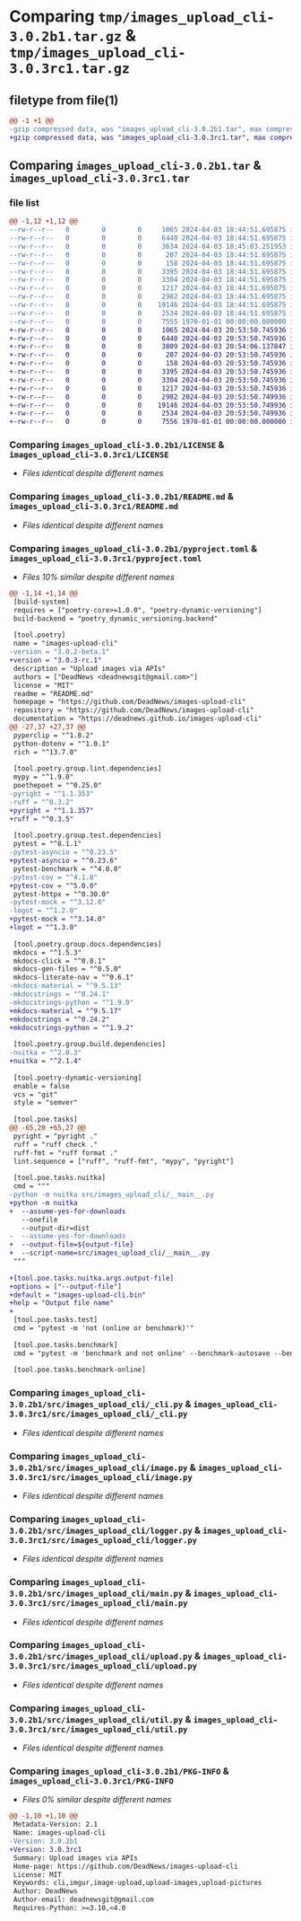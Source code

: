 # Comparing `tmp/images_upload_cli-3.0.2b1.tar.gz` & `tmp/images_upload_cli-3.0.3rc1.tar.gz`

## filetype from file(1)

```diff
@@ -1 +1 @@
-gzip compressed data, was "images_upload_cli-3.0.2b1.tar", max compression
+gzip compressed data, was "images_upload_cli-3.0.3rc1.tar", max compression
```

## Comparing `images_upload_cli-3.0.2b1.tar` & `images_upload_cli-3.0.3rc1.tar`

### file list

```diff
@@ -1,12 +1,12 @@
--rw-r--r--   0        0        0     1065 2024-04-03 18:44:51.695875 images_upload_cli-3.0.2b1/LICENSE
--rw-r--r--   0        0        0     6440 2024-04-03 18:44:51.695875 images_upload_cli-3.0.2b1/README.md
--rw-r--r--   0        0        0     3634 2024-04-03 18:45:03.251953 images_upload_cli-3.0.2b1/pyproject.toml
--rw-r--r--   0        0        0      207 2024-04-03 18:44:51.695875 images_upload_cli-3.0.2b1/src/images_upload_cli/__init__.py
--rw-r--r--   0        0        0      158 2024-04-03 18:44:51.695875 images_upload_cli-3.0.2b1/src/images_upload_cli/__main__.py
--rw-r--r--   0        0        0     3395 2024-04-03 18:44:51.695875 images_upload_cli-3.0.2b1/src/images_upload_cli/_cli.py
--rw-r--r--   0        0        0     3304 2024-04-03 18:44:51.695875 images_upload_cli-3.0.2b1/src/images_upload_cli/image.py
--rw-r--r--   0        0        0     1217 2024-04-03 18:44:51.695875 images_upload_cli-3.0.2b1/src/images_upload_cli/logger.py
--rw-r--r--   0        0        0     2982 2024-04-03 18:44:51.695875 images_upload_cli-3.0.2b1/src/images_upload_cli/main.py
--rw-r--r--   0        0        0    19146 2024-04-03 18:44:51.695875 images_upload_cli-3.0.2b1/src/images_upload_cli/upload.py
--rw-r--r--   0        0        0     2534 2024-04-03 18:44:51.695875 images_upload_cli-3.0.2b1/src/images_upload_cli/util.py
--rw-r--r--   0        0        0     7555 1970-01-01 00:00:00.000000 images_upload_cli-3.0.2b1/PKG-INFO
+-rw-r--r--   0        0        0     1065 2024-04-03 20:53:50.745936 images_upload_cli-3.0.3rc1/LICENSE
+-rw-r--r--   0        0        0     6440 2024-04-03 20:53:50.745936 images_upload_cli-3.0.3rc1/README.md
+-rw-r--r--   0        0        0     3809 2024-04-03 20:54:06.137847 images_upload_cli-3.0.3rc1/pyproject.toml
+-rw-r--r--   0        0        0      207 2024-04-03 20:53:50.745936 images_upload_cli-3.0.3rc1/src/images_upload_cli/__init__.py
+-rw-r--r--   0        0        0      158 2024-04-03 20:53:50.745936 images_upload_cli-3.0.3rc1/src/images_upload_cli/__main__.py
+-rw-r--r--   0        0        0     3395 2024-04-03 20:53:50.745936 images_upload_cli-3.0.3rc1/src/images_upload_cli/_cli.py
+-rw-r--r--   0        0        0     3304 2024-04-03 20:53:50.745936 images_upload_cli-3.0.3rc1/src/images_upload_cli/image.py
+-rw-r--r--   0        0        0     1217 2024-04-03 20:53:50.745936 images_upload_cli-3.0.3rc1/src/images_upload_cli/logger.py
+-rw-r--r--   0        0        0     2982 2024-04-03 20:53:50.749936 images_upload_cli-3.0.3rc1/src/images_upload_cli/main.py
+-rw-r--r--   0        0        0    19146 2024-04-03 20:53:50.749936 images_upload_cli-3.0.3rc1/src/images_upload_cli/upload.py
+-rw-r--r--   0        0        0     2534 2024-04-03 20:53:50.749936 images_upload_cli-3.0.3rc1/src/images_upload_cli/util.py
+-rw-r--r--   0        0        0     7556 1970-01-01 00:00:00.000000 images_upload_cli-3.0.3rc1/PKG-INFO
```

### Comparing `images_upload_cli-3.0.2b1/LICENSE` & `images_upload_cli-3.0.3rc1/LICENSE`

 * *Files identical despite different names*

### Comparing `images_upload_cli-3.0.2b1/README.md` & `images_upload_cli-3.0.3rc1/README.md`

 * *Files identical despite different names*

### Comparing `images_upload_cli-3.0.2b1/pyproject.toml` & `images_upload_cli-3.0.3rc1/pyproject.toml`

 * *Files 10% similar despite different names*

```diff
@@ -1,14 +1,14 @@
 [build-system]
 requires = ["poetry-core>=1.0.0", "poetry-dynamic-versioning"]
 build-backend = "poetry_dynamic_versioning.backend"
 
 [tool.poetry]
 name = "images-upload-cli"
-version = "3.0.2-beta.1"
+version = "3.0.3-rc.1"
 description = "Upload images via APIs"
 authors = ["DeadNews <deadnewsgit@gmail.com>"]
 license = "MIT"
 readme = "README.md"
 homepage = "https://github.com/DeadNews/images-upload-cli"
 repository = "https://github.com/DeadNews/images-upload-cli"
 documentation = "https://deadnews.github.io/images-upload-cli"
@@ -27,37 +27,37 @@
 pyperclip = "^1.8.2"
 python-dotenv = "^1.0.1"
 rich = "^13.7.0"
 
 [tool.poetry.group.lint.dependencies]
 mypy = "^1.9.0"
 poethepoet = "^0.25.0"
-pyright = "^1.1.353"
-ruff = "^0.3.2"
+pyright = "^1.1.357"
+ruff = "^0.3.5"
 
 [tool.poetry.group.test.dependencies]
 pytest = "^8.1.1"
-pytest-asyncio = "^0.23.5"
+pytest-asyncio = "^0.23.6"
 pytest-benchmark = "^4.0.0"
-pytest-cov = "^4.1.0"
+pytest-cov = "^5.0.0"
 pytest-httpx = "^0.30.0"
-pytest-mock = "^3.12.0"
-logot = "^1.2.0"
+pytest-mock = "^3.14.0"
+logot = "^1.3.0"
 
 [tool.poetry.group.docs.dependencies]
 mkdocs = "^1.5.3"
 mkdocs-click = "^0.8.1"
 mkdocs-gen-files = "^0.5.0"
 mkdocs-literate-nav = "^0.6.1"
-mkdocs-material = "^9.5.13"
-mkdocstrings = "^0.24.1"
-mkdocstrings-python = "^1.9.0"
+mkdocs-material = "^9.5.17"
+mkdocstrings = "^0.24.2"
+mkdocstrings-python = "^1.9.2"
 
 [tool.poetry.group.build.dependencies]
-nuitka = "^2.0.3"
+nuitka = "^2.1.4"
 
 [tool.poetry-dynamic-versioning]
 enable = false
 vcs = "git"
 style = "semver"
 
 [tool.poe.tasks]
@@ -65,20 +65,27 @@
 pyright = "pyright ."
 ruff = "ruff check ."
 ruff-fmt = "ruff format ."
 lint.sequence = ["ruff", "ruff-fmt", "mypy", "pyright"]
 
 [tool.poe.tasks.nuitka]
 cmd = """
-python -m nuitka src/images_upload_cli/__main__.py
+python -m nuitka
+  --assume-yes-for-downloads
   --onefile
   --output-dir=dist
-  --assume-yes-for-downloads
+  --output-file=${output-file}
+  --script-name=src/images_upload_cli/__main__.py
 """
 
+[tool.poe.tasks.nuitka.args.output-file]
+options = ["--output-file"]
+default = "images-upload-cli.bin"
+help = "Output file name"
+
 [tool.poe.tasks.test]
 cmd = "pytest -m 'not (online or benchmark)'"
 
 [tool.poe.tasks.benchmark]
 cmd = "pytest -m 'benchmark and not online' --benchmark-autosave --benchmark-compare"
 
 [tool.poe.tasks.benchmark-online]
```

### Comparing `images_upload_cli-3.0.2b1/src/images_upload_cli/_cli.py` & `images_upload_cli-3.0.3rc1/src/images_upload_cli/_cli.py`

 * *Files identical despite different names*

### Comparing `images_upload_cli-3.0.2b1/src/images_upload_cli/image.py` & `images_upload_cli-3.0.3rc1/src/images_upload_cli/image.py`

 * *Files identical despite different names*

### Comparing `images_upload_cli-3.0.2b1/src/images_upload_cli/logger.py` & `images_upload_cli-3.0.3rc1/src/images_upload_cli/logger.py`

 * *Files identical despite different names*

### Comparing `images_upload_cli-3.0.2b1/src/images_upload_cli/main.py` & `images_upload_cli-3.0.3rc1/src/images_upload_cli/main.py`

 * *Files identical despite different names*

### Comparing `images_upload_cli-3.0.2b1/src/images_upload_cli/upload.py` & `images_upload_cli-3.0.3rc1/src/images_upload_cli/upload.py`

 * *Files identical despite different names*

### Comparing `images_upload_cli-3.0.2b1/src/images_upload_cli/util.py` & `images_upload_cli-3.0.3rc1/src/images_upload_cli/util.py`

 * *Files identical despite different names*

### Comparing `images_upload_cli-3.0.2b1/PKG-INFO` & `images_upload_cli-3.0.3rc1/PKG-INFO`

 * *Files 0% similar despite different names*

```diff
@@ -1,10 +1,10 @@
 Metadata-Version: 2.1
 Name: images-upload-cli
-Version: 3.0.2b1
+Version: 3.0.3rc1
 Summary: Upload images via APIs
 Home-page: https://github.com/DeadNews/images-upload-cli
 License: MIT
 Keywords: cli,imgur,image-upload,upload-images,upload-pictures
 Author: DeadNews
 Author-email: deadnewsgit@gmail.com
 Requires-Python: >=3.10,<4.0
```

